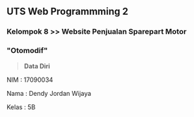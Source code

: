 ## UTS Web Programmming 2
### Kelompok 8 >> Website Penjualan Sparepart Motor
### "Otomodif"

>**Data Diri**

NIM : 17090034

Nama : Dendy Jordan Wijaya

Kelas : 5B
